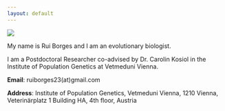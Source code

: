 ```yaml
---
layout: default
---
```


![](https://i1.rgstatic.net/ii/profile.image/591035822534666-1517925329445_Q512/Rui_Borges4.jpg)

My name is Rui Borges and I am an evolutionary biologist. 



I am a Postdoctoral Researcher co-advised by Dr. Carolin Kosiol in the Institute of Population Genetics at Vetmeduni Vienna. 



**Email**: ruiborges23(at)gmail.com

**Address**:
Institute of Population Genetics, Vetmeduni Vienna, 1210 Vienna, Veterinärplatz 1
Building HA, 4th floor, Austria